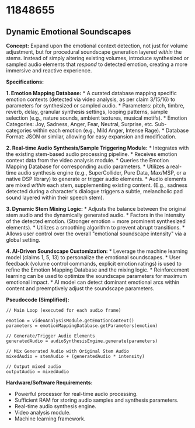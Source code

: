# 11848655

## Dynamic Emotional Soundscapes

**Concept:** Expand upon the emotional context detection, not just for volume adjustment, but for procedural soundscape generation layered *within* the stems. Instead of simply altering existing volumes, introduce synthesized or sampled audio elements that *respond* to detected emotion, creating a more immersive and reactive experience.

**Specifications:**

**1. Emotion Mapping Database:**
    *   A curated database mapping specific emotion contexts (detected via video analysis, as per claim 3/15/16) to parameters for synthesized or sampled audio. 
    *   Parameters: pitch, timbre, reverb, delay, granular synthesis settings, looping patterns, sample selection (e.g., nature sounds, ambient textures, musical motifs).
    *   Emotion Categories: Joy, Sadness, Anger, Fear, Neutral, Surprise, etc. Sub-categories within each emotion (e.g., Mild Anger, Intense Rage).
    *   Database Format: JSON or similar, allowing for easy expansion and modification.

**2. Real-time Audio Synthesis/Sample Triggering Module:**
    *   Integrates with the existing stem-based audio processing pipeline.
    *   Receives emotion context data from the video analysis module.
    *   Queries the Emotion Mapping Database for corresponding audio parameters.
    *   Utilizes a real-time audio synthesis engine (e.g., SuperCollider, Pure Data, Max/MSP, or a native DSP library) to generate or trigger audio elements.
    *   Audio elements are mixed *within* each stem, supplementing existing content. (E.g., sadness detected during a character's dialogue triggers a subtle, melancholic pad sound layered within their speech stem).

**3. Dynamic Stem Mixing Logic:**
    *   Adjusts the balance between the original stem audio and the dynamically generated audio.
    *   Factors in the intensity of the detected emotion. (Stronger emotion = more prominent synthesized elements).
    *   Utilizes a smoothing algorithm to prevent abrupt transitions.
    *   Allows user control over the overall "emotional soundscape intensity" via a global setting.

**4. AI-Driven Soundscape Customization:**
    *   Leverage the machine learning model (claims 1, 5, 13) to personalize the emotional soundscapes.
    *   User feedback (volume control commands, explicit emotion ratings) is used to refine the Emotion Mapping Database and the mixing logic.
    *   Reinforcement learning can be used to optimize the soundscape parameters for maximum emotional impact.
    *   AI model can detect dominant emotional arcs within content and preemptively adjust the soundscape parameters.

**Pseudocode (Simplified):**

```
// Main Loop (executed for each audio frame)

emotion = videoAnalysisModule.getEmotionContext()
parameters = emotionMappingDatabase.getParameters(emotion)

// Generate/Trigger Audio Elements
generatedAudio = audioSynthesisEngine.generate(parameters)

// Mix Generated Audio with Original Stem Audio
mixedAudio = stemAudio + (generatedAudio * intensity)

// Output mixed audio
outputAudio = mixedAudio
```

**Hardware/Software Requirements:**

*   Powerful processor for real-time audio processing.
*   Sufficient RAM for storing audio samples and synthesis parameters.
*   Real-time audio synthesis engine.
*   Video analysis module.
*   Machine learning framework.